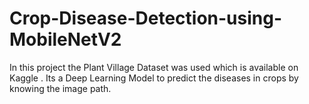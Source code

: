 # Crop-Disease-Detection-using-MobileNetV2
In this project the Plant Village Dataset was used which is available on Kaggle . Its a Deep Learning Model to predict the diseases in crops by knowing the image path.
